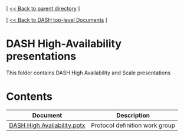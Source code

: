 [ [ << Back to parent directory](../README.md) ]

[ [ << Back to DASH top-level Documents](../../README.md#contents) ]

# DASH High-Availability presentations

This folder contains DASH High Availability and Scale presentations

# Contents

| Document                                               | Description                                |
| ------------------------------------------------------ | ------------------------------------------ |
| [DASH High Availability.pptx](DASH%20High%20Availability.pptx) | Protocol definition work group         |


